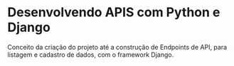 # Desenvolvendo APIS com Python e Django

Conceito da criação do projeto até a construção de Endpoints de API, para listagem e cadastro de dados, com o framework Django.
